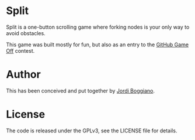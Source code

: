 # Split

Split is a one-button scrolling game where forking nodes is your only way to avoid obstacles.

This game was built mostly for fun, but also as an entry to the [GitHub Game Off](https://github.com/blog/1303-github-game-off) contest.

# Author

This has been conceived and put together by [Jordi Boggiano](https://twitter.com/seldaek).

# License

The code is released under the GPLv3, see the LICENSE file for details.
